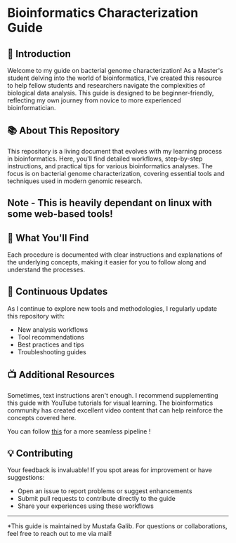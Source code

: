 # Bioinformatics Characterization Guide

## 🧬 Introduction
Welcome to my guide on bacterial genome characterization! As a Master's student delving into the world of bioinformatics, I've created this resource to help fellow students and researchers navigate the complexities of biological data analysis. This guide is designed to be beginner-friendly, reflecting my own journey from novice to more experienced bioinformatician.

## 📚 About This Repository
This repository is a living document that evolves with my learning process in bioinformatics. Here, you'll find detailed workflows, step-by-step instructions, and practical tips for various bioinformatics analyses. The focus is on bacterial genome characterization, covering essential tools and techniques used in modern genomic research.

## Note - This is heavily dependant on linux with some web-based tools!

## 🎯 What You'll Find
Each procedure is documented with clear instructions and explanations of the underlying concepts, making it easier for you to follow along and understand the processes.

## 🔄 Continuous Updates
As I continue to explore new tools and methodologies, I regularly update this repository with:
- New analysis workflows
- Tool recommendations
- Best practices and tips
- Troubleshooting guides

## 📺 Additional Resources
Sometimes, text instructions aren't enough. I recommend supplementing this guide with YouTube tutorials for visual learning. The bioinformatics community has created excellent video content that can help reinforce the concepts covered here.

You can follow [this](https://github.com/vappiah/bacterial-genomics-tutorial) for a more seamless pipeline !

## 💡 Contributing
Your feedback is invaluable! If you spot areas for improvement or have suggestions:
- Open an issue to report problems or suggest enhancements
- Submit pull requests to contribute directly to the guide
- Share your experiences using these workflows

---
*This guide is maintained by Mustafa Galib. For questions or collaborations, feel free to reach out to me via mail!
